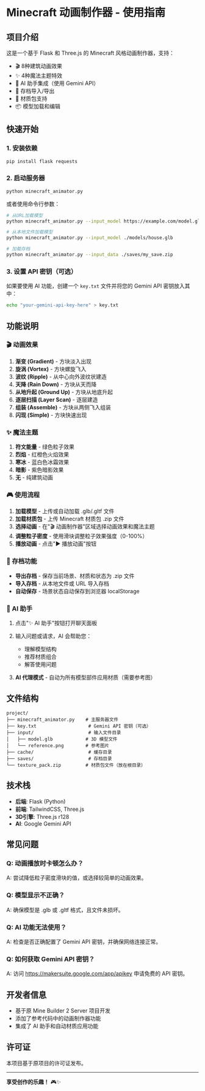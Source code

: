 # Minecraft 动画制作器 - 使用指南

## 项目介绍

这是一个基于 Flask 和 Three.js 的 Minecraft 风格动画制作器，支持：
- 🎬 8种建筑动画效果
- ✨ 4种魔法主题特效
- 🤖 AI 助手集成（使用 Gemini API）
- 💾 存档导入/导出
- 🎨 材质包支持
- 📦 模型加载和编辑

## 快速开始

### 1. 安装依赖

```bash
pip install flask requests
```

### 2. 启动服务器

```bash
python minecraft_animator.py
```

或者使用命令行参数：

```bash
# 从URL加载模型
python minecraft_animator.py --input_model https://example.com/model.glb

# 从本地文件加载模型
python minecraft_animator.py --input_model ./models/house.glb

# 加载存档
python minecraft_animator.py --input_data ./saves/my_save.zip
```

### 3. 设置 API 密钥（可选）

如果要使用 AI 功能，创建一个 `key.txt` 文件并将您的 Gemini API 密钥放入其中：

```bash
echo "your-gemini-api-key-here" > key.txt
```

## 功能说明

### 🎬 动画效果

1. **渐变 (Gradient)** - 方块淡入出现
2. **旋涡 (Vortex)** - 方块螺旋飞入
3. **波纹 (Ripple)** - 从中心向外波纹状建造
4. **天降 (Rain Down)** - 方块从天而降
5. **从地升起 (Ground Up)** - 方块从地底升起
6. **逐层扫描 (Layer Scan)** - 逐层建造
7. **组装 (Assemble)** - 方块从两侧飞入组装
8. **闪现 (Simple)** - 方块快速出现

### ✨ 魔法主题

1. **符文能量** - 绿色粒子效果
2. **烈焰** - 红橙色火焰效果
3. **寒冰** - 蓝白色冰霜效果
4. **暗影** - 紫色暗影效果
5. **无** - 纯建筑动画

### 🎮 使用流程

1. **加载模型** - 上传或自动加载 .glb/.gltf 文件
2. **加载材质包** - 上传 Minecraft 材质包 .zip 文件
3. **选择动画** - 在"🎬 动画制作器"区域选择动画效果和魔法主题
4. **调整粒子密度** - 使用滑块调整粒子效果强度（0-100%）
5. **播放动画** - 点击"▶️ 播放动画"按钮

### 💾 存档功能

- **导出存档** - 保存当前场景、材质和状态为 .zip 文件
- **导入存档** - 从本地文件或 URL 导入存档
- **自动保存** - 场景状态自动保存到浏览器 localStorage

### 🤖 AI 助手

1. 点击"✨ AI 助手"按钮打开聊天面板
2. 输入问题或请求，AI 会帮助您：
   - 理解模型结构
   - 推荐材质组合
   - 解答使用问题

3. **AI 代理模式** - 自动为所有模型部件应用材质（需要参考图）

## 文件结构

```
project/
├── minecraft_animator.py    # 主服务器文件
├── key.txt                   # Gemini API 密钥（可选）
├── input/                    # 输入文件目录
│   ├── model.glb            # 3D 模型文件
│   └── reference.png        # 参考图片
├── cache/                    # 缓存目录
├── saves/                    # 存档目录
└── texture_pack.zip         # 材质包文件（放在根目录）
```

## 技术栈

- **后端**: Flask (Python)
- **前端**: TailwindCSS, Three.js
- **3D引擎**: Three.js r128
- **AI**: Google Gemini API

## 常见问题

### Q: 动画播放时卡顿怎么办？
A: 尝试降低粒子密度滑块的值，或选择较简单的动画效果。

### Q: 模型显示不正确？
A: 确保模型是 .glb 或 .gltf 格式，且文件未损坏。

### Q: AI 功能无法使用？
A: 检查是否正确配置了 Gemini API 密钥，并确保网络连接正常。

### Q: 如何获取 Gemini API 密钥？
A: 访问 https://makersuite.google.com/app/apikey 申请免费的 API 密钥。

## 开发者信息

- 基于原 Mine Builder 2 Server 项目开发
- 添加了参考代码中的动画制作器功能
- 集成了 AI 助手和自动材质应用功能

## 许可证

本项目基于原项目的许可证发布。

---

**享受创作的乐趣！** 🎮✨
